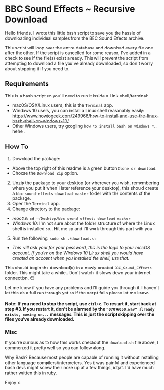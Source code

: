 # BBC Sound Effects ~ Recursive Download

Hello friends. I wrote this little bash script to save you the hassle of downloading individual samples from the BBC Sound Effects archive.

This script will loop over the entire database and download every file one after the other. If the script is cancelled for some reason, I've added in a check to see if the file(s) exist already. This will prevent the script from attempting to download a file you've already downloaded, so don't worry about stopping it if you need to.

## Requirements
This is a bash script so you'll need to run it inside a Unix shell/terminal:
- macOS/OSX/Linux users, this is the `Terminal` app.
- Windows 10 users, you can install a Linux shell reasonably easily: https://www.howtogeek.com/249966/how-to-install-and-use-the-linux-bash-shell-on-windows-10/
- Other Windows users, try googling `how to install bash on Windows *`.. hehe..

## How To
1. Download the package:
  - Above the top right of this readme is a green button `Clone or download`.
  - Choose the `Download Zip` option.
2. Unzip the package to your desktop (or wherever you wish, remembering where you put it when I later reference your desktop), this should create a `bbc-sound-effects-download-master` folder with the contents of the package.
3. Open the `Terminal` app.
4. Change directory to the package:
  - *macOS*: `cd ~/Desktop/bbc-sound-effects-download-master`
  - *Windows 10*: I'm not sure about the folder structure of where the Linux shell is installed so.. Hit me up and I'll work through this part with you
5. Run the following: `sudo sh ./download.sh`
  - *This will ask your for your password, this is the login to your macOS account. If you're on the Windows 10 Linux shell you would have created an account when you installed the shell, use that.*

This should begin the download(s) in a newly created `BBC_Sound_Effects` folder. This might take a while.. Don't watch, it slows down your internet connection. 😏

Let me know if you have any problems and I'll guide you through it. I haven't let this do a full run through yet so if the script fails please let me know.

#### Note: If you need to stop the script, use `ctrl+c`. To restart it, start back at step #3. If you restart it, don't be alarmed by the `"07076050.wav" already exists, moving on...` messages. This is just the script skipping over the files you've already downloaded.

### Misc
If you're curious as to how this works checkout the `download.sh` file above, I commented it pretty well so you can follow along.

Why Bash? Because most people are capable of running it without installing other language compilers/interpreters. Yes it was painful and experienced bash devs might screw their nose up at a few things, idgaf. I'd have much rather written this in ruby.

Enjoy x

